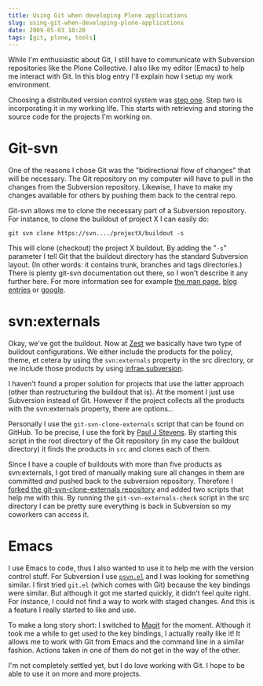 ```yaml
---
title: Using Git when developing Plone applications
slug: using-git-when-developing-plone-applications
date: 2009-05-03 10:20
tags: [git, plone, tools]
---
```


While I'm enthusiastic about Git, I still have to communicate with
Subversion repositories like the Plone Collective. I also like my
editor (Emacs) to help me interact with Git. In this blog entry I'll
explain how I setup my work environment.

Choosing a distributed version control system was
[step one](/weblog/2009/04/30/taking-version-control-to-the-next-level). Step two
is incorporating it in my working life. This starts with retrieving
and storing the source code for the projects I'm working on.

# Git-svn

One of the reasons I chose Git was the "bidirectional flow of
changes" that will be necessary. The Git repository on my computer
will have to pull in the changes from the Subversion
repository. Likewise, I have to make my changes available for others
by pushing them back to the central repo.

Git-svn allows me to clone the necessary part of a Subversion
repository. For instance, to clone the buildout of project X I can
easily do:

    git svn clone https://svn..../projectX/buildout -s

This will clone (checkout) the project X buildout. By adding the "`-s`"
parameter I tell Git that the buildout directory has the standard
Subversion layout. (In other words: it contains trunk, branches and
tags directories.) There is plenty git-svn documentation out there, so
I won't describe it any further here. For more information see for
example
[the man page](http://www.kernel.org/pub/software/scm/git/docs/git-svn.html),
[blog](http://flavio.castelli.name/2007/09/04/howto_use_git_with_svn/)
[entries](http://www.viget.com/extend/effectively-using-git-with-subversion/)
or [google](http://www.google.com/search?q=git+svn).

# svn:externals

Okay, we've got the buildout. Now at [Zest](http://zestsoftware.nl/)
we basically have two type of buildout configurations. We either
include the products for the policy, theme, et cetera by using the
`svn:externals` property in the src directory, or we include those
products by using
[infrae.subversion](http://pypi.python.org/pypi/infrae.subversion).

I haven't found a proper solution for projects that use the latter
approach (other than restructuring the buildout that is). At the
moment I just use Subversion instead of Git. However if the project
collects all the products with the svn:externals property, there are
options...

Personally I use the `git-svn-clone-externals` script that can be
found on GitHub. To be precise, I use the fork by
[Paul J Stevens](http://github.com/pjstevns/). By starting this script
in the root directory of the Git repository (in my case the buildout
directory) it finds the products in `src` and clones each of them.

Since I have a couple of buildouts with more than five products as
svn:externals, I got tired of manually making sure all changes in them
are committed *and* pushed back to the subversion
repository. Therefore I
[forked the git-svn-clone-externals repository](http://github.com/markvl/git-svn-clone-externals/tree/master)
and added two scripts that help me with this. By running the
`git-svn-externals-check` script in the src directory I can be pretty
sure everything is back in Subversion so my coworkers can access it.

# Emacs

I use Emacs to code, thus I also wanted to use it to help me with the
version control stuff. For Subversion I use
[`psvn.el`](http://www.xsteve.at/prg/emacs/psvn.el) and I was looking
for something similar. I first tried `git.el` (which comes with Git)
because the key bindings were similar. But although it got me started
quickly, it didn't feel quite right. For instance, I could not find a
way to work with staged changes. And this is a feature I really
started to like and use.

To make a long story short: I switched to
[Magit](https://magit.vc/) for the moment. Although it took me a
while to get used to the key bindings, I actually really like it! It
allows me to work with Git from Emacs and the command line in a
similar fashion. Actions taken in one of them do not get in the way of
the other.

I'm not completely settled yet, but I do love working with Git. I hope
to be able to use it on more and more projects.
